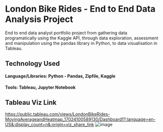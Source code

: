 # London Bike Rides - End to End Data Analysis Project
End to end data analyst portfolio project from gathering data programatically using the Kaggle API, through data exploration, assessment and manipulation using the pandas library in Python, to data visualisation in Tableau.


## Technology Used
#### Language/Libraries: Python - Pandas, Zipfile, Kaggle
#### Tools: Tableau, Jupyter Notebook

## Tableau Viz Link 
https://public.tableau.com/views/LondonBikeRides-MovingAverageandHeatmap_17024100589130/Dashboard1?:language=en-US&:display_count=n&:origin=viz_share_link
![image](https://github.com/notendurable/London-BikeRides/assets/75903971/9bf8caf1-40ce-4b6f-b089-d6d555fc94c9)
